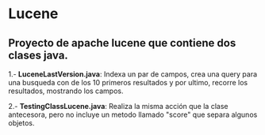 # Lucene

## Proyecto de apache lucene que contiene dos clases java.

1.- **LuceneLastVersion.java**: Indexa un par de campos, crea una query para una busqueda con de los 10 primeros resultados y por ultimo, recorre los resultados, mostrando los campos.

2.- **TestingClassLucene.java**: Realiza la misma acción que la clase antecesora, pero no incluye un metodo llamado "score" que separa algunos objetos.
